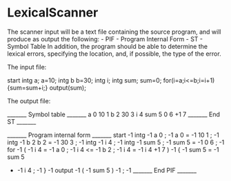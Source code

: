 # LexicalScanner
The scanner input will be a text file containing the source program, and will produce as output the following:  - PIF - Program Internal Form  - ST  - Symbol Table  In addition, the program should be able to determine the lexical errors, specifying the location, and, if possible, the type of the error.


The input file:

start
intg a;
a=10;
intg b
b=30;
intg i;
intg sum;
sum=0;
for(i=a;i<=b;i=i+1)
{sum=sum+i;}
output(sum);


The output file:

_______ Symbol table _______
a  0 
10  1
b  2 
30  3
i  4
sum  5
0  6
+1  7
_______ End ST _______

_______ Program internal form _______
 start  -1
 intg  -1
 a  0
 ;  -1
 a  0
 =  -1
 10  1
 ;  -1
 intg  -1
 b  2
 b  2
 =  -1
 30  3
 ;  -1
 intg  -1
 i  4
 ;  -1
 intg  -1
 sum  5
 ;  -1
 sum  5
 =  -1
 0  6
 ;  -1
 for  -1
 (  -1
 i  4
 =  -1
 a  0
 ;  -1
 i  4
 <=  -1
 b  2
 ;  -1
 i  4
 =  -1
 i  4
 +1  7
 )  -1
 {  -1
 sum  5
 =  -1
 sum  5
 +  -1
 i  4
 ;  -1
 }  -1
 output  -1
 (  -1
 sum  5
 )  -1
 ;  -1
_______ End PIF _______
